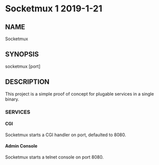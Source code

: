 # Socketmux 1 2019-1-21

## NAME
Socketmux

## SYNOPSIS
socketmux [port]

## DESCRIPTION
This project is a simple proof of concept for plugable
services in a single binary.

### SERVICES

#### CGI
Socketmux starts a CGI handler on port, defaulted to 8080.

#### Admin Console
Socketmux starts a telnet console on port 8080.


